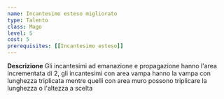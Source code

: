 ```yaml
---
name: Incantesimo esteso migliorato
type: Talento
class: Mago
level: 5
cost: 5
prerequisites: [[Incantesimo esteso]]
---
```


**Descrizione**
Gli incantesimi ad emanazione e propagazione hanno l'area incrementata di 2, gli
incantesimi con area vampa hanno la vampa con lunghezza triplicata mentre quelli
con area muro possono triplicare la lunghezza o l'altezza a scelta